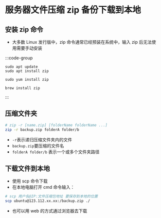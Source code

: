# 服务器文件压缩 zip 备份下载到本地

## 安装 zip 命令

- 大多数 Linux 发行版中，zip 命令通常已经预装在系统中，输入 zip 后无法使用需要手动安装

:::code-group

```sh[Ubuntu / Debian]
sudo apt update
sudo apt install zip
```

```sh[CentOS / Fedora]
sudo yum install zip
```

```sh[macOS]
brew install zip
```

:::

## 压缩文件夹

```sh
# zip -r [name.zip] [folderName folderName ...]
zip -r backup.zip folderA folder/b
```

- `-r`表示递归压缩文件夹内的文件
- `backup.zip`要压缩的文件名
- `folderA folder/b` 表示一个或多个文件夹路径

## 下载文件到本地

- 使用 scp 命令下载
- 在本地电脑打开 cmd 命令输入：

```sh
# scp 用户名@IP:文件压缩包地址 要保存到本地的位置
scp ubuntu@123.112.xx.xx:/backup.zip ./
```

- 也可以用 web 的方式通过浏览器去下载
